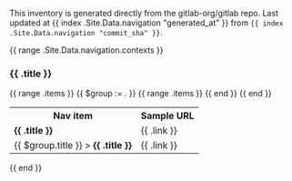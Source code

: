 This inventory is generated directly from the gitlab-org/gitlab repo.
Last updated at {{ index .Site.Data.navigation "generated_at" }}
from `{{ index .Site.Data.navigation "commit_sha" }}`.

{{ range .Site.Data.navigation.contexts }}
### {{ .title }}

<table>
<tr>
<th>Nav item</th>
<th>Sample URL</th>
{{ range .items }}
{{ $group := . }}
<tr>
<td><strong>{{ .title }}</strong></td>
<td>{{ .link }}</td>
</tr>
{{ range .items }}
<tr>
<td>{{ $group.title }} &gt; <strong>{{ .title }}</strong></td>
<td>{{ .link }}</td>
</tr>
{{ end }}
{{ end }}
</table>
{{ end }}